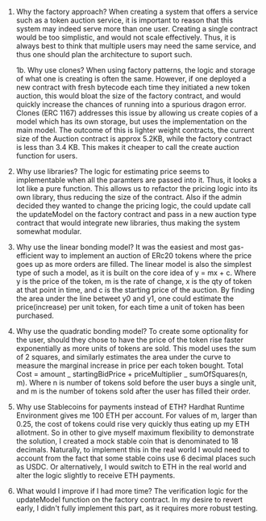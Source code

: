 1. Why the factory approach?
   When creating a system that offers a service such as a token auction service, it is important to reason that
   this system may indeed serve more than one user. Creating a single contract would be too simplistic, and would
   not scale effectively. Thus, it is always best to think that multiple users may need the same service, and thus
   one should plan the architecture to suport such.

   1b. Why use clones?
   When using factory patterns, the logic and storage of what one is creating is often the same. However, if one deployed a new contract with fresh bytecode each time they initiated a new token auction, this would bloat the
   size of the factory contract, and would quickly increase the chances of running into a spurious dragon error.
   Clones (ERC 1167) addresses this issue by allowing us create copies of a model which has its own storage, but uses the implementation on the main model. The outcome of this is lighter weight contracts, the current size of the Auction contract is approx 5.2KB, while the factory contract is less than 3.4 KB. This makes it cheaper to call the
   create auction function for users.

2. Why use libraries?
   The logic for estimating price seems to implementable when all the paramters are passed into it. Thus, it looks a lot like a pure function. This allows us to refactor the pricing logic into its own library, thus reducing the size of the contract. Also if the admin decided they wanted to change the pricing logic, the could update call the updateModel on the factory contract and pass in a new auction type contract that would integrate new libraries, thus making the system somewhat modular.

3. Why use the linear bonding model?
   It was the easiest and most gas-efficient way to implement an auction of ERc20 tokens where the price goes up as more orders are filled. The linear model is also the simplest type of such a model, as it is built on the core idea of y = mx + c. Where y is the price of the token, m is the rate of change, x is the qty of token at that point in time, and c is the starting price of the auction. By finding the area under the line betweet y0 and y1, one could estimate the price(increase) per unit token, for each time a unit of token has been purchased.

4. Why use the quadratic bonding model?
   To create some optionality for the user, should they chose to have the price of the token rise faster exponentially as more units of tokens are sold. This model uses the sum of 2 squares, and similarly estimates the area under the curve to measure the marginal increase in price per each token bought. Total Cost = amount _ startingBidPrice + priceMultiplier _ sumOfSquares(n, m). Where n is number of tokens sold before the user buys a single unit, and m is the number of tokens sold after the user has filled their order.

5. Why use Stablecoins for payments instead of ETH?
   Hardhat Runtime Environment gives me 100 ETH per account. For values of m, larger than 0.25, the cost of tokens could rise very quickly thus eating up my ETH allotment. So in other to give myself maximum flexibility to demonstrate the solution, I created a mock stable coin that is denominated to 18 decimals. Naturally, to implement this in the real world I would need to account from the fact that some stable coins use 6 decimal places such as USDC. Or alternatively, I would switch to ETH in the real world and alter the logic slightly to receive ETH payments.
   
6. What would I improve if I had more time?
   The verification logic for the updateModel function on the factory contract. In my desire to revert early, I didn't fully implement this part, as it requires more robust testing.
